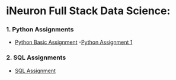 # iNeuron Full Stack Data Science:

### 1. Python Assignments
- [Python Basic Assignment](https://github.com/pokeMike/Ineuron-DataScience-Assignments/tree/main/Python%20Basics)
  -[Python Assignment 1](https://github.com/pokeMike/Ineuron-DataScience-Assignments/blob/main/Python%20Basics/01.Assignment_01.ipynb) 
### 2. SQL Assignments
- [SQL Assignment](https://github.com/pokeMike/Ineuron-DataScience-Assignments/tree/main/SQL)
